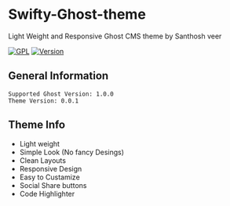 # Swifty-Ghost-theme
Light Weight and Responsive Ghost CMS theme by Santhosh veer

[![GPL](https://img.shields.io/badge/Liscense-GPL-green.svg)](http://www.gnu.org/licenses/old-licenses/gpl-2.0.en.html)
[![Version](https://img.shields.io/badge/Release-v0.0.1-brightgreen.svg)]()

## General Information

```
Supported Ghost Version: 1.0.0
Theme Version: 0.0.1
```
## Theme Info

- Light weight
- Simple Look (No fancy Desings)
- Clean Layouts
- Responsive Design
- Easy to Custamize
- Social Share buttons
- Code Highlighter
